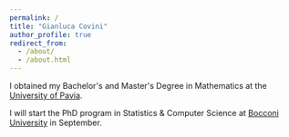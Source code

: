 ```yaml
---
permalink: /
title: "Gianluca Covini"
author_profile: true
redirect_from: 
  - /about/
  - /about.html
---
```


I obtained my Bachelor's and Master's Degree in Mathematics at the <a href="https://matematica.unipv.it/en/homepage/">University of Pavia</a>.

I will start the PhD program in Statistics & Computer Science at <a href="https://www.unibocconi.it/en/programs/phd/phd-statistics-and-computer-science">Bocconi University</a> in September.
